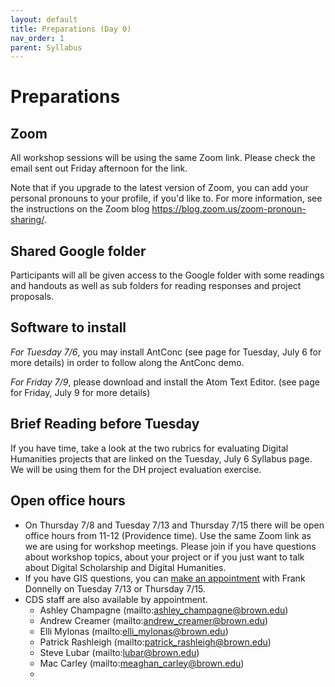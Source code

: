 ```yaml
---
layout: default
title: Preparations (Day 0)
nav_order: 1
parent: Syllabus
---
```


# Preparations

## Zoom
All workshop sessions will be using the same Zoom link. Please check the email sent out Friday afternoon for the link.

Note that if you upgrade to the latest version of Zoom, you can add your personal pronouns to your profile, if you'd like to. For more information, see the instructions on the Zoom blog https://blog.zoom.us/zoom-pronoun-sharing/.

## Shared Google folder
Participants will all be given access to the Google folder with some readings and handouts as well as sub folders for reading responses and project proposals.

## Software to install
_For Tuesday 7/6_, you may install AntConc (see page for Tuesday, July 6 for more details) in order to follow along the AntConc demo.

_For Friday 7/9_, please download and install the Atom Text Editor. (see page for Friday, July 9 for more details)

## Brief Reading before Tuesday
If you have time, take a look at the two rubrics for evaluating Digital Humanities projects that are linked on the Tuesday, July 6 Syllabus page. We will be using them for the DH project evaluation exercise.

## Open office hours

* On Thursday 7/8 and Tuesday 7/13 and Thursday 7/15 there will be open office hours from 11-12 (Providence time). Use the same Zoom link as we are using for workshop meetings. Please join if you have questions about workshop topics, about your project or if you just want to talk about Digital Scholarship and Digital Humanities.
* If you have GIS questions, you can [make an appointment](https://calendar.google.com/calendar/u/0/selfsched?sstoken=UUpsSUU1Zi1hbE95fGRlZmF1bHR8NWE4MGU4NDVlNzI0MTcxYTgyMDgxYTg5YjllZDJmZWU) with Frank Donnelly on Tuesday 7/13 or Thursday 7/15.
* CDS staff are also available by appointment.
  * Ashley Champagne (mailto:ashley_champagne@brown.edu)
  * Andrew Creamer (mailto:andrew_creamer@brown.edu)
  * Elli Mylonas (mailto:elli_mylonas@brown.edu)
  * Patrick Rashleigh (mailto:patrick_rashleigh@brown.edu)
  * Steve Lubar (mailto:lubar@brown.edu)
  * Mac Carley (mailto:meaghan_carley@brown.edu)
  *
